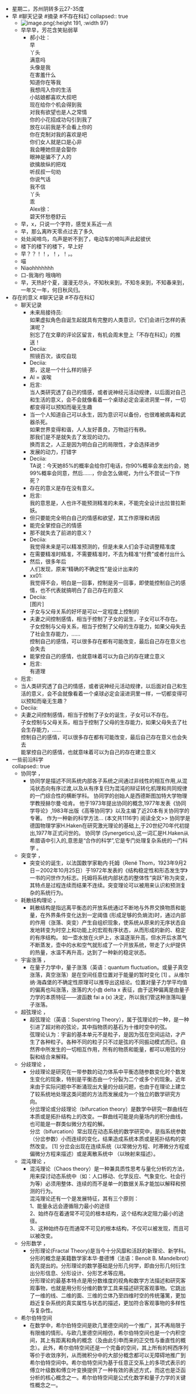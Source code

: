 - 星期二，苏州阴转多云27-35度
- 早 #聊天记录 #摘录 #不存在科幻
  collapsed:: true
	- ![image.png](../assets/image_1661984423827_0.png){:height 191, :width 97}
	- 早早早，芳花含笑贴弱草
		- 郝小壮：  
		  早  
		  丫头  
		  满意吗  
		  头像是我  
		  在害羞什么  
		  知道你在等我  
		  我想闯入你的生活  
		  小姑娘都喜欢大叔吧  
		  现在给你个机会得到我  
		  对我有欲望也是人之常情  
		  你的小花招成功勾引到我了  
		  放在以前我是不会看上你的  
		  你在克制对我的喜欢是吧  
		  你们女人就是口是心非  
		  我会睡她但是会娶你  
		  眼神是骗不了人的  
		  欲擒故纵的把戏  
		  听叔叔一句劝  
		  你说气话  
		  我不信  
		  丫头  
		  乖  
		  Alex徐：  
		  碧天怀愁卷舒云
	- 早，x，只说一个字符，感觉关系近一点
	- 早，那么离昨天零点过去了多久
	- 处处闻啼鸟，鸟声是听不到了，电动车的啼叫声此起彼伏
	- 楼下的楼下的楼下，早上好
	- 早？？！！，！，！，。
	- 喵
	- Niaohhhhhhh
	- 口-我海约  哦嗨哟
	- 早，天热好个夏，漫漫无尽头，不知秋来到，不知冬来到，不知春来到，一年又一年，何日秋风归。
- 存在的意义 #聊天记录 #不存在科幻
	- 聊天记录
		- 未来局接待员:  
		  如果虚拟角色自诞生起就具有完整的人类意识，它们会进行怎样的表演呢？  
		  别忘了在文章的评论区留言，有机会周末登上「不存在科幻」的推送！
		- Deciia:  
		  照镜百次，诶哎自现
		- Deciia:  
		  那，这是一个什么样的镜子
		- AI  = 诶唉
		- 卮言:  
		  当人类研究透了自己的情感，或者说神经元活动规律，以后面对自己和生活的意义，会不会就像看着一个桌球必定会滚进洞里一样，一切都变得可以预知而毫无生趣
		- 当一个人知道自己可以永生，因为意识可以备份，也很难被病毒和武器杀死。  
		  如果世界变得和谐，人人友好善良，万物运行有秩。  
		  那我们是不是就失去了发现的动力。  
		  换而言之，人正是因为明白自己的局限性，才会选择进步
		- 发展的动力，打错字
		- Deciia:  
		  TA说：今天她85%的概率会给你打电话，你90%概率会发出约会，她99%概率会同意，然后……，你会怎么做呢，为什么不尝试一下作死？
		- 存在的意义是存在没有意义。
		- 卮言:  
		  我的意思是，人也许不能预测精准的未来，不能完全设计出拉普拉斯妖。
		- 但只要能完全明白自己的情感和欲望，其工作原理和诱因
		- 能完全掌控自己的情感
		- 那不就失去了前进的意义？
		- Deciia:  
		  我觉得未来是可以精准预测的，但是未来人们会手动调整精准度
		- 在需要精准时精准，不需要精准时，不去为精准“付费”或者付出什么
		- 然后，很多年后  
		  人们发现，原来“精确的不确定性”是设计出来的
		- xx01:  
		  我觉得不会，明白是一回事，控制是另一回事，即使能控制自己的感情，也不代表就搞明白了自己存在的意义
		- Deciia:  
		  [图片]
		- 子女与父母关系的好坏是可以一定程度上控制的
		- 夫妻之间控制感情，相当于控制了子女的诞生，子女可以不存在。  
		  子女控制与父母关系，相当于控制了父母的生存能力，如果父母失去了社会生存能力，……  
		  控制自己的感情，可以很多存在都有可能改变，最后自己存在意义也会失去
		- 能掌控自己的感情，也就意味着可以为自己的存在建立意义
		- 卮言:  
		  有道理
	- 卮言:
	- 当人类研究透了自己的情感，或者说神经元活动规律，以后面对自己和生活的意义，会不会就像看着一个桌球必定会滚进洞里一样，一切都变得可以预知而毫无生趣？
	- Deciia:
	- 夫妻之间控制感情，相当于控制了子女的诞生，子女可以不存在。  
	  子女控制与父母关系，相当于控制了父母的生存能力，如果父母失去了社会生存能力，……  
	  控制自己的感情，可以很多存在都有可能改变，最后自己存在意义也会失去  
	  能掌控自己的感情，也就意味着可以为自己的存在建立意义
- 一些前沿科学  
  collapsed:: true
	- 协同学 ，
		- 协同学是描述不同系统内部各子系统之间通过非线性的相互作用,从混沌状态向有序过渡,以及从有序复归为混沌的辩证转化机理和共同规律的一门综合性的横断学科。 协同学的创始人是西德斯图加特大学物理学教授赫尔曼·哈肯。 他于1973年提出协同的概念,1977年发表《协同学导论》,1983年出版《高等协同学》以及主编了近20本有关协同学的专著。 作为一种新的科学方法... (本文共1116字) 阅读全文>> 协同学是德国物理学家H.Haken在研究激光理论的基础上,于20世纪70年代初提出,1977年正式问世的。 协同学 (Synergetics),这一词汇是H.Haken从希腊语中引入的,意思是“合作的科学”,它是专门处理复杂系统的一门科学 。
	- 突变学 ，
		- 突变论的诞生，以法国数学家勒内·托姆（René Thom，1923年9月2日－2002年10月25日）于1972年发表的《结构稳定性和形态发生学》一书的问世作为标志。托姆将系统内部状态的整体性“突跃”称为突变，其特点是过程连续而结果不连续。突变理论可以被用来认识和预测复杂的系统行为。
	- 耗散结构理论 ，
		- 耗散结构是指远离平衡态的开放系统通过不断地与外界交换物质和能量，在外界条件变化达到一定阈值 (形成足够的负熵流)时，通过内部的作用（涨落、突变）产生自组织现象，使系统从原来的无序状态自发地转变为时空上和功能上的宏观有序状态，从而形成的新的、稳定的有序结构。 如一壶水放在火炉上，水温逐渐升高，但水开后水蒸气不断蒸发，壶中的水和空气就形成了一个开放系统，带走了火炉提供的热量，水温不再升高，达到了一种新的稳定状态。
	- 宇宙涨落 ，
		- 在量子力学中，量子涨落（英语：quantum fluctuation。或量子真空涨落，真空涨落）是在空间任意位置对于能量的暂时变化 [1] 。从维尔纳·海森堡的不确定性原理可以推导出这结论。位置对量子力学平均值的偏离也叫涨落，涨落的大小由 delta x 表征，由于这种偏离是由量子力学的本质特征——波函数 fai a (x) 决定，所以我们管这种涨落叫量子涨落。
	- 超弦理论 ，
		- 超弦理论（英语：Superstring Theory），属于弦理论的一种，是一种引进了超对称的弦论，其中指物质的基石为十维时空中的弦。  
		  弦理论认为：宇宙的基本单元不是粒子，是因为弦在空间运动，才产生了各种粒子。各种不同的粒子只不过是弦的不同振动模式而已。自然界中所发生的一切相互作用，所有的物质和能量，都可以用弦的分裂和结合来解释。
	- 分歧理论 ，
		- 分歧理论是研究在一带参数的动力体系中平衡态随参数变化时个数发生变化的现象，特别是平衡态由一个分裂为二个或多个的现象。近年来由于实际问题中不断涌现出大量的分歧问题，也由于在理论上建立了较系统地处理这类问题的方法而发展成为一个独立的数学研究方向。  
		  分岔理论或分歧理论（bifurcation theory）是数学中研究一群曲线在本质或是拓扑结构上的改变。一群曲线可能是向量场内的积分曲线，也可能是一群类似微分方程的解。  
		  分岔（bifurcation）常出现在动态系统的数学研究中，是指系统参数（分岔参数）小而连续的变化，结果造成系统本质或是拓扑结构的突然改变。 [1] 分岔会出现在连续系统（以常微分方程、时滞微分方程或偏微分方程来描述）或是离散系统中 （以映射来描述）。
	- 混沌理论 ，
		- 混沌理论（Chaos theory）是一种兼具质性思考与量化分析的方法，用来探讨动态系统中（如：人口移动、化学反应、气象变化、社会行为等）必须用整体、连续的而不是单一的数据关系才能加以解释和预测的行为。  
		  混沌理论还有一个是发展特征，其有三个原则：  
		  1、能量永远会遵循阻力最小的途径  
		  2、始终存在着通常不可见的根本结构，这个结构决定阻力最小的途径。  
		  3、这种始终存在而通常不可见的根本结构，不仅可以被发现，而且可以被改变。
	- 分形数学 ，
		- 分形理论(Fractal Theory)是当今十分风靡和活跃的新理论、新学科。分形的概念是美籍数学家本华·曼德博（法语：Benoit B. Mandelbrot）首先提出的。分形理论的数学基础是分形几何学，即由分形几何衍生出分形信息、分形设计、分形艺术等应用。  
		  分形理论的最基本特点是用分数维度的视角和数学方法描述和研究客观事物，也就是用分形分维的数学工具来描述研究客观事物。它跳出了一维的线、二维的面、三维的立体乃至四维时空的传统藩篱，更加趋近复杂系统的真实属性与状态的描述，更加符合客观事物的多样性与复杂性。
	- 希尔伯特空间
		- 在数学中，希尔伯特空间是欧几里德空间的一个推广，其不再局限于有限维的情形。与欧几里德空间相仿，希尔伯特空间也是一个内积空间，其上有距离和角的概念（及由此引申而来的正交性与垂直性的概念）。此外，希尔伯特空间还是一个完备的空间，其上所有的柯西序列等价于收敛序列，从而微积分中的大部分概念都可以无障碍地推广到希尔伯特空间中。希尔伯特空间为基于任意正交系上的多项式表示的傅立叶级数和傅立叶变换提供了一种有效的表述方式，而这也是泛函分析的核心概念之一。希尔伯特空间是公式化数学和量子力学的关键性概念之一。